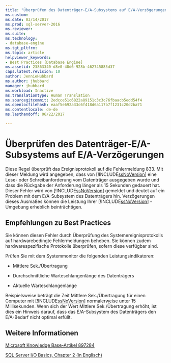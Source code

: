 ```yaml
---
title: "Überprüfen des Datenträger-E/A-Subsystems auf E/A-Verzögerungen | Microsoft-Dokumentation"
ms.custom: 
ms.date: 03/14/2017
ms.prod: sql-server-2016
ms.reviewer: 
ms.suite: 
ms.technology:
- database-engine
ms.tgt_pltfrm: 
ms.topic: article
helpviewer_keywords:
- Best Practices [Database Engine]
ms.assetid: 23863340-d8e0-48d6-928b-462745885d37
caps.latest.revision: 10
author: JennieHubbard
ms.author: jhubbard
manager: jhubbard
ms.workload: Inactive
ms.translationtype: Human Translation
ms.sourcegitcommit: 2edcce51c6822a89151c3c3c76fbaacb5edd54f4
ms.openlocfilehash: eaaf5e692a33c6f418d6a117b7f1231c20d2ba71
ms.contentlocale: de-de
ms.lasthandoff: 06/22/2017

---
```

# <a name="check-disk-input-and-output-subsystem-for-io-delay-problems"></a>Überprüfen des Datenträger-E/A-Subsystems auf E/A-Verzögerungen
  Diese Regel überprüft das Ereignisprotokoll auf die Fehlermeldung 833. Mit dieser Meldung wird angegeben, dass von [!INCLUDE[ssNoVersion](../../includes/ssnoversion-md.md)] eine Lese- oder Schreibanforderung vom Datenträger ausgegeben wurde und dass die Rückgabe der Anforderung länger als 15 Sekunden gedauert hat. Dieser Fehler wird von [!INCLUDE[ssNoVersion](../../includes/ssnoversion-md.md)] gemeldet und deutet auf ein Problem mit dem E/A-Subsystem des Datenträgers hin. Verzögerungen dieses Ausmaßes können die Leistung Ihrer [!INCLUDE[ssNoVersion](../../includes/ssnoversion-md.md)] -Umgebung erheblich beinträchtigen.  
  
## <a name="best-practices-recommendations"></a>Empfehlungen zu Best Practices  
 Sie können diesen Fehler durch Überprüfung des Systemereignisprotokolls auf hardwarebedingte Fehlermeldungen beheben. Sie können zudem hardwarespezifische Protokolle überprüfen, sofern diese verfügbar sind.  
  
 Prüfen Sie mit dem Systemmonitor die folgenden Leistungsindikatoren:  
  
-   Mittlere Sek./Übertragung  
  
-   Durchschnittliche Warteschlangenlänge des Datenträgers  
  
-   Aktuelle Warteschlangenlänge  
  
 Beispielsweise beträgt die Zeit Mittlere Sek./Übertragung für einen Computer mit [!INCLUDE[ssNoVersion](../../includes/ssnoversion-md.md)] normalerweise unter 15 Millisekunden. Wenn sich der Wert Mittlere Sek./Übertragung erhöht, ist dies ein Hinweis darauf, dass das E/A-Subsystem des Datenträgers den E/A-Bedarf nicht optimal erfüllt.  
  
## <a name="for-more-information"></a>Weitere Informationen  
   
  
 [Microsoft Knowledge Base-Artikel 897284](http://go.microsoft.com/fwlink/?linkid=117743)  
  
 [SQL Server I/O Basics, Chapter 2 (in Englisch)](http://go.microsoft.com/fwlink/?LinkId=69370)  
  
  

